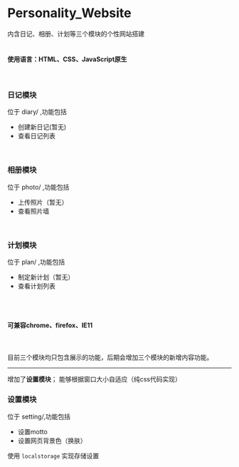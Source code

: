 # Personality_Website
内含日记、相册、计划等三个模块的个性网站搭建
<br><br>

#### 使用语言：HTML、CSS、JavaScript原生

<br>

### 日记模块
位于 diary/ ,功能包括

- 创建新日记(暂无)
- 查看日记列表

<br>

### 相册模块
位于 photo/ ,功能包括

- 上传照片（暂无）
- 查看照片墙

<br>

### 计划模块
位于 plan/ ,功能包括

- 制定新计划（暂无）
- 查看计划列表

<br><br>
#### 可兼容chrome、firefox、IE11
<br><br>
目前三个模块均只包含展示的功能，后期会增加三个模块的新增内容功能。

<hr>

增加了**设置模块**；
能够根据窗口大小自适应（纯css代码实现）

### 设置模块
位于 setting/,功能包括

- 设置motto
- 设置网页背景色（换肤）

使用 `localstorage` 实现存储设置

